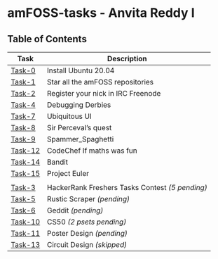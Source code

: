 # amFOSS-tasks - Anvita Reddy I

## Table of Contents
| Task | Description |
| --- | --- |
| <a href="https://github.com/Anvita-Reddy/amfoss-tasks/tree/main/task-0">Task-0</a> | Install Ubuntu 20.04 |
| <a href="https://github.com/Anvita-Reddy/amfoss-tasks/tree/main/task-1">Task-1</a> | Star all the amFOSS repositories |
| <a href="https://github.com/Anvita-Reddy/amfoss-tasks/tree/main/task-2">Task-2</a> | Register your nick in IRC Freenode |
| <a href="https://github.com/Anvita-Reddy/amfoss-tasks/tree/main/task-4">Task-4</a> | Debugging Derbies |
| <a href="https://github.com/Anvita-Reddy/amfoss-tasks/tree/main/task-7">Task-7</a> | Ubiquitous UI |
| <a href="https://github.com/Anvita-Reddy/amfoss-tasks/tree/main/task-8">Task-8</a> | Sir Perceval’s quest |
| <a href="https://github.com/Anvita-Reddy/amfoss-tasks/tree/main/task-9">Task-9</a> | Spammer_Spaghetti |
| <a href="https://github.com/Anvita-Reddy/amfoss-tasks/tree/main/task-12">Task-12</a> | CodeChef If maths was fun |
| <a href="https://github.com/Anvita-Reddy/amfoss-tasks/tree/main/task-14">Task-14</a> | Bandit |
| <a href="https://github.com/Anvita-Reddy/amfoss-tasks/tree/main/task-15">Task-15</a> | Project Euler |
|   |   |
| <a href="https://github.com/Anvita-Reddy/amfoss-tasks/tree/main/task-3">Task-3</a> | HackerRank Freshers Tasks Contest *(5 pending)* |
| <a href="https://github.com/Anvita-Reddy/amfoss-tasks/tree/main/task-5">Task-5</a> | Rustic Scraper *(pending)* |
| <a href="https://github.com/Anvita-Reddy/amfoss-tasks/tree/main/task-6">Task-6</a> | Geddit *(pending)* |
| <a href="https://github.com/Anvita-Reddy/amfoss-tasks/tree/main/task-10">Task-10</a> | CS50 *(2 psets pending)* |
| <a href="https://github.com/Anvita-Reddy/amfoss-tasks/tree/main/task-11">Task-11</a> | Poster Design *(pending)*|
| <a href="https://github.com/Anvita-Reddy/amfoss-tasks/tree/main/task-13">Task-13</a> | Circuit Design *(skipped)* |